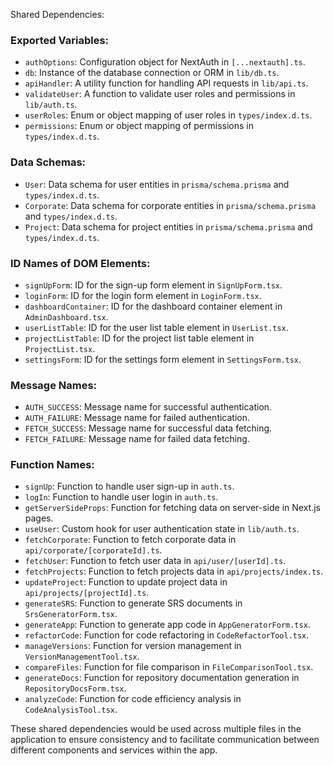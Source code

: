 Shared Dependencies:

### Exported Variables:
- `authOptions`: Configuration object for NextAuth in `[...nextauth].ts`.
- `db`: Instance of the database connection or ORM in `lib/db.ts`.
- `apiHandler`: A utility function for handling API requests in `lib/api.ts`.
- `validateUser`: A function to validate user roles and permissions in `lib/auth.ts`.
- `userRoles`: Enum or object mapping of user roles in `types/index.d.ts`.
- `permissions`: Enum or object mapping of permissions in `types/index.d.ts`.

### Data Schemas:
- `User`: Data schema for user entities in `prisma/schema.prisma` and `types/index.d.ts`.
- `Corporate`: Data schema for corporate entities in `prisma/schema.prisma` and `types/index.d.ts`.
- `Project`: Data schema for project entities in `prisma/schema.prisma` and `types/index.d.ts`.

### ID Names of DOM Elements:
- `signUpForm`: ID for the sign-up form element in `SignUpForm.tsx`.
- `loginForm`: ID for the login form element in `LoginForm.tsx`.
- `dashboardContainer`: ID for the dashboard container element in `AdminDashboard.tsx`.
- `userListTable`: ID for the user list table element in `UserList.tsx`.
- `projectListTable`: ID for the project list table element in `ProjectList.tsx`.
- `settingsForm`: ID for the settings form element in `SettingsForm.tsx`.

### Message Names:
- `AUTH_SUCCESS`: Message name for successful authentication.
- `AUTH_FAILURE`: Message name for failed authentication.
- `FETCH_SUCCESS`: Message name for successful data fetching.
- `FETCH_FAILURE`: Message name for failed data fetching.

### Function Names:
- `signUp`: Function to handle user sign-up in `auth.ts`.
- `logIn`: Function to handle user login in `auth.ts`.
- `getServerSideProps`: Function for fetching data on server-side in Next.js pages.
- `useUser`: Custom hook for user authentication state in `lib/auth.ts`.
- `fetchCorporate`: Function to fetch corporate data in `api/corporate/[corporateId].ts`.
- `fetchUser`: Function to fetch user data in `api/user/[userId].ts`.
- `fetchProjects`: Function to fetch projects data in `api/projects/index.ts`.
- `updateProject`: Function to update project data in `api/projects/[projectId].ts`.
- `generateSRS`: Function to generate SRS documents in `SrsGeneratorForm.tsx`.
- `generateApp`: Function to generate app code in `AppGeneratorForm.tsx`.
- `refactorCode`: Function for code refactoring in `CodeRefactorTool.tsx`.
- `manageVersions`: Function for version management in `VersionManagementTool.tsx`.
- `compareFiles`: Function for file comparison in `FileComparisonTool.tsx`.
- `generateDocs`: Function for repository documentation generation in `RepositoryDocsForm.tsx`.
- `analyzeCode`: Function for code efficiency analysis in `CodeAnalysisTool.tsx`.

These shared dependencies would be used across multiple files in the application to ensure consistency and to facilitate communication between different components and services within the app.